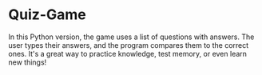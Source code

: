# Quiz-Game
In this Python version, the game uses a list of questions with answers. The user types their answers, and the program compares them to the correct ones. It's a great way to practice knowledge, test memory, or even learn new things!
